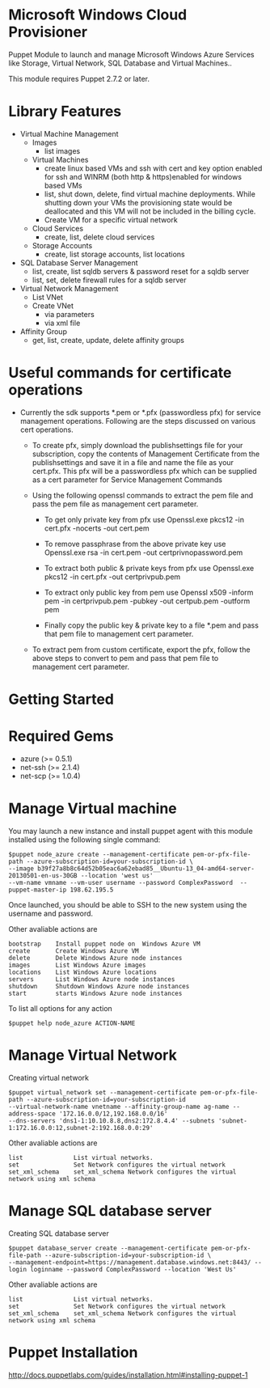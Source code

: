 Microsoft Windows Cloud Provisioner
========================

Puppet Module to launch and manage Microsoft Windows Azure Services like Storage, Virtual Network, SQL Database and Virtual Machines..

This module requires Puppet 2.7.2 or later.

# Library Features
* Virtual Machine Management
    * Images
		* list images	
    * Virtual Machines
		* create linux based VMs and ssh with cert and key option enabled for ssh and WINRM (both http & https)enabled for windows based VMs
		* list, shut down, delete, find virtual machine deployments. While shutting down your VMs the provisioning state would be deallocated and this VM will not be included in the billing cycle.
		* Create VM for a specific virtual network
    * Cloud Services
		* create, list, delete cloud services
    * Storage Accounts
		* create, list storage accounts, list locations
* SQL Database Server Management
	* list, create, list sqldb servers & password reset for a sqldb server
	* list, set, delete firewall rules for a sqldb server
* Virtual Network Management
    * List VNet
    * Create VNet
    	* via parameters
    	* via xml file
* Affinity Group
    * get, list, create, update, delete affinity groups

# Useful commands for certificate operations

* Currently the sdk supports *.pem or *.pfx (passwordless pfx) for service management operations. Following are the steps discussed on various cert operations.

	* To create pfx, simply download the publishsettings file for your subscription, copy the contents of Management Certificate from the publishsettings and save it in a file and name the file
	  as your cert.pfx. This pfx will be a passwordless pfx which can be supplied as a cert parameter for Service Management Commands

	* Using the following openssl commands to extract the pem file and pass the pem file as management cert parameter.

		* To get only private key from pfx use Openssl.exe pkcs12 -in cert.pfx -nocerts -out cert.pem

		* To remove passphrase from the above private key use Openssl.exe rsa -in cert.pem -out certprivnopassword.pem

		* To extract both public & private keys from pfx use Openssl.exe pkcs12 -in cert.pfx -out certprivpub.pem

		* To extract only public key from pem use Openssl x509 -inform pem -in certprivpub.pem -pubkey -out certpub.pem -outform pem

		* Finally copy the public key & private key to a file *.pem and pass that pem file to management cert parameter.

	* To extract pem from custom certificate, export the pfx, follow the above steps to convert to pem and pass that pem file to management cert parameter.

Getting Started
===============

Required Gems
=============

 * azure (>= 0.5.1)
 * net-ssh (>= 2.1.4)
 * net-scp (>= 1.0.4)

Manage Virtual machine
========================

You may launch a new instance and install puppet agent with this module installed using the following single command:

    $puppet node_azure create --management-certificate pem-or-pfx-file-path --azure-subscription-id=your-subscription-id \
    --image b39f27a8b8c64d52b05eac6a62ebad85__Ubuntu-13_04-amd64-server-20130501-en-us-30GB --location 'west us' 
    --vm-name vmname --vm-user username --password ComplexPassword  --puppet-master-ip 198.62.195.5

Once launched, you should be able to SSH to the new system using the username and password.

Other avaliable actions are

  
    bootstrap    Install puppet node on  Windows Azure VM
    create       Create Windows Azure VM
    delete       Delete Windows Azure node instances
    images       List Windows Azure images
    locations    List Windows Azure locations
    servers      List Windows Azure node instances
    shutdown     Shutdown Windows Azure node instances
    start        starts Windows Azure node instances

To list all options for any action

    $puppet help node_azure ACTION-NAME

Manage Virtual Network
========================

Creating virtual network

    $puppet virtual_network set --management-certificate pem-or-pfx-file-path --azure-subscription-id=your-subscription-id
    --virtual-network-name vnetname --affinity-group-name ag-name --address-space '172.16.0.0/12,192.168.0.0/16'
    --dns-servers 'dns1-1:10.10.8.8,dns2:172.8.4.4' --subnets 'subnet-1:172.16.0.0:12,subnet-2:192.168.0.0:29'

Other avaliable actions are

    list              List virtual networks.
    set               Set Network configures the virtual network
    set_xml_schema    set_xml_schema Network configures the virtual network using xml schema

Manage SQL database server
========================

Creating SQL database server

    $puppet database_server create --management-certificate pem-or-pfx-file-path --azure-subscription-id=your-subscription-id \
    --management-endpoint=https://management.database.windows.net:8443/ --login loginname --password ComplexPassword --location 'West Us'

Other avaliable actions are

    list              List virtual networks.
    set               Set Network configures the virtual network
    set_xml_schema    set_xml_schema Network configures the virtual network using xml schema

Puppet Installation
===================

http://docs.puppetlabs.com/guides/installation.html#installing-puppet-1


